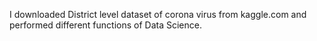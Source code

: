 I downloaded District level dataset of corona virus from kaggle.com and performed different functions of Data Science.
